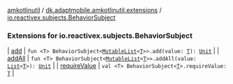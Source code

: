 [amkotlinutil](../../index.md) / [dk.adaptmobile.amkotlinutil.extensions](../index.md) / [io.reactivex.subjects.BehaviorSubject](./index.md)

### Extensions for io.reactivex.subjects.BehaviorSubject

| [add](add.md) | `fun <T> BehaviorSubject<`[`MutableList`](https://kotlinlang.org/api/latest/jvm/stdlib/kotlin.collections/-mutable-list/index.html)`<`[`T`](add.md#T)`>>.add(value: `[`T`](add.md#T)`): `[`Unit`](https://kotlinlang.org/api/latest/jvm/stdlib/kotlin/-unit/index.html) |
| [addAll](add-all.md) | `fun <T> BehaviorSubject<`[`MutableList`](https://kotlinlang.org/api/latest/jvm/stdlib/kotlin.collections/-mutable-list/index.html)`<`[`T`](add-all.md#T)`>>.addAll(value: `[`List`](https://kotlinlang.org/api/latest/jvm/stdlib/kotlin.collections/-list/index.html)`<`[`T`](add-all.md#T)`>): `[`Unit`](https://kotlinlang.org/api/latest/jvm/stdlib/kotlin/-unit/index.html) |
| [requireValue](require-value.md) | `val <T> BehaviorSubject<`[`T`](require-value.md#T)`>.requireValue: `[`T`](require-value.md#T) |

